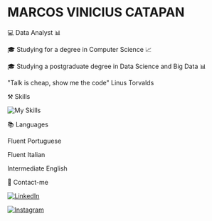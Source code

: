# MARCOS VINICIUS CATAPAN

💻 Data Analyst 📊

🎓 Studying for a degree in Computer Science  📈

🎓 Studying a postgraduate degree in Data Science and Big Data 📊

 "Talk is cheap, show me the code" Linus Torvalds 


⚒️ Skills

![My Skills](https://skillicons.dev/icons?i=py,powerbi,mysql,ai,visualstudio&perline=4)


📚 Languages

Fluent Portuguese

Fluent Italian

Intermediate English


📧 Contact-me

[![LinkedIn](https://img.shields.io/badge/LinkedIn-0077B5?style=for-the-badge&logo=linkedin&logoColor=white)](https://www.linkedin.com/in/marcos-vinicius-catapan-b766b1305/)

[![Instagram](https://img.shields.io/badge/-Instagram-%23E4405F?style=for-the-badge&logo=instagram&logoColor=white)](https://www.instagram.com/marcos_catapan/)

